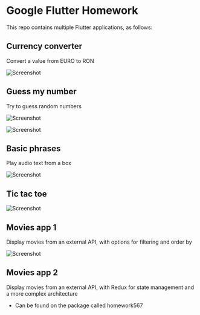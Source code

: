 # Google Flutter Homework

This repo contains multiple Flutter applications, as follows:

## Currency converter

Convert a value from EURO to RON

![Screenshot](screenshots/currency_converter.png)

## Guess my number

Try to guess random numbers 

![Screenshot](screenshots/guess_my_number_1.png)

![Screenshot](screenshots/guess_my_number_2.png)

## Basic phrases

Play audio text from a box 

![Screenshot](screenshots/basic_phrases.png)

## Tic tac toe

![Screenshot](screenshots/tic_tac_toe.png)

## Movies app 1

Display movies from an external API, with options for filtering and order by

![Screenshot](screenshots/movies.png)

## Movies app 2

Display movies from an external API, with Redux for state management and a more complex architecture

- Can be found on the package called homework567
